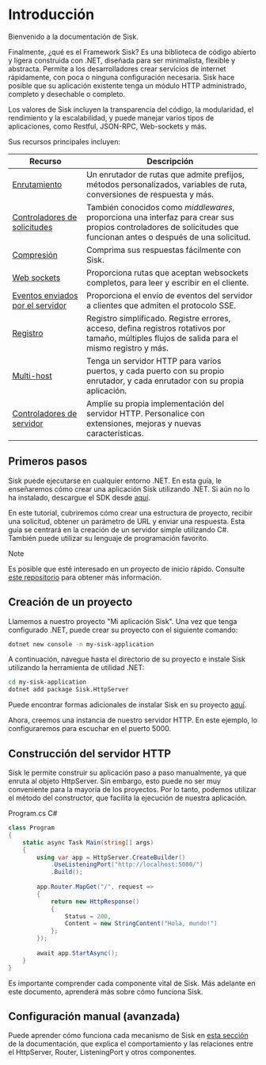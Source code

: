 # Introducción

Bienvenido a la documentación de Sisk.

Finalmente, ¿qué es el Framework Sisk? Es una biblioteca de código abierto y ligera construida con .NET, diseñada para ser minimalista, flexible y abstracta. Permite a los desarrolladores crear servicios de internet rápidamente, con poca o ninguna configuración necesaria. Sisk hace posible que su aplicación existente tenga un módulo HTTP administrado, completo y desechable o completo.

Los valores de Sisk incluyen la transparencia del código, la modularidad, el rendimiento y la escalabilidad, y puede manejar varios tipos de aplicaciones, como Restful, JSON-RPC, Web-sockets y más.

Sus recursos principales incluyen:

| Recurso | Descripción |
| ------- | --------- |
| [Enrutamiento](/docs/es/fundamentals/routing) | Un enrutador de rutas que admite prefijos, métodos personalizados, variables de ruta, conversiones de respuesta y más. |
| [Controladores de solicitudes](/docs/es/fundamentals/request-handlers) | También conocidos como *middlewares*, proporciona una interfaz para crear sus propios controladores de solicitudes que funcionan antes o después de una solicitud. |
| [Compresión](/docs/es/fundamentals/responses#gzip-deflate-and-brotli-compression) | Comprima sus respuestas fácilmente con Sisk. |
| [Web sockets](/docs/es/features/websockets) | Proporciona rutas que aceptan websockets completos, para leer y escribir en el cliente. |
| [Eventos enviados por el servidor](/docs/es/features/server-sent-events) | Proporciona el envío de eventos del servidor a clientes que admiten el protocolo SSE. |
| [Registro](/docs/es/features/logging) | Registro simplificado. Registre errores, acceso, defina registros rotativos por tamaño, múltiples flujos de salida para el mismo registro y más. |
| [Multi-host](/docs/es/advanced/multi-host-setup) | Tenga un servidor HTTP para varios puertos, y cada puerto con su propio enrutador, y cada enrutador con su propia aplicación. |
| [Controladores de servidor](/docs/es/advanced/http-server-handlers) | Amplíe su propia implementación del servidor HTTP. Personalice con extensiones, mejoras y nuevas características.

## Primeros pasos

Sisk puede ejecutarse en cualquier entorno .NET. En esta guía, le enseñaremos cómo crear una aplicación Sisk utilizando .NET. Si aún no lo ha instalado, descargue el SDK desde [aquí](https://dotnet.microsoft.com/en-us/download/dotnet/7.0).

En este tutorial, cubriremos cómo crear una estructura de proyecto, recibir una solicitud, obtener un parámetro de URL y enviar una respuesta. Esta guía se centrará en la creación de un servidor simple utilizando C#. También puede utilizar su lenguaje de programación favorito.

> [!NOTE]
> Es posible que esté interesado en un proyecto de inicio rápido. Consulte [este repositorio](https://github.com/sisk-http/quickstart) para obtener más información.

## Creación de un proyecto

Llamemos a nuestro proyecto "Mi aplicación Sisk". Una vez que tenga configurado .NET, puede crear su proyecto con el siguiente comando:

```bash
dotnet new console -n my-sisk-application
```

A continuación, navegue hasta el directorio de su proyecto e instale Sisk utilizando la herramienta de utilidad .NET:

```bash
cd my-sisk-application
dotnet add package Sisk.HttpServer
```

Puede encontrar formas adicionales de instalar Sisk en su proyecto [aquí](https://www.nuget.org/packages/Sisk.HttpServer/).

Ahora, creemos una instancia de nuestro servidor HTTP. En este ejemplo, lo configuraremos para escuchar en el puerto 5000.

## Construcción del servidor HTTP

Sisk le permite construir su aplicación paso a paso manualmente, ya que enruta al objeto HttpServer. Sin embargo, esto puede no ser muy conveniente para la mayoría de los proyectos. Por lo tanto, podemos utilizar el método del constructor, que facilita la ejecución de nuestra aplicación.

<div class="script-header">
    <span>
        Program.cs
    </span>
    <span>
        C#
    </span>
</div>

```csharp
class Program
{
    static async Task Main(string[] args)
    {
        using var app = HttpServer.CreateBuilder()
            .UseListeningPort("http://localhost:5000/")
            .Build();
        
        app.Router.MapGet("/", request =>
        {
            return new HttpResponse()
            {
                Status = 200,
                Content = new StringContent("Hola, mundo!")
            };
        });
        
        await app.StartAsync();
    }
}
```

Es importante comprender cada componente vital de Sisk. Más adelante en este documento, aprenderá más sobre cómo funciona Sisk.

## Configuración manual (avanzada)

Puede aprender cómo funciona cada mecanismo de Sisk en [esta sección](/docs/es/advanced/manual-setup) de la documentación, que explica el comportamiento y las relaciones entre el HttpServer, Router, ListeningPort y otros componentes.